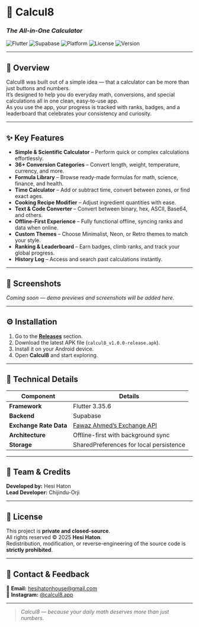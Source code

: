 # 🧮 Calcul8  
### *The All-in-One Calculator*  

![Flutter](https://img.shields.io/badge/Flutter-3.35.6-blue?logo=flutter)
![Supabase](https://img.shields.io/badge/Backend-Supabase-green?logo=supabase)
![Platform](https://img.shields.io/badge/Platform-Android-lightgrey?logo=android)
![License](https://img.shields.io/badge/License-Private-red)
![Version](https://img.shields.io/badge/Version-1.0.0-blueviolet)

---

## 🧩 Overview  
Calcul8 was built out of a simple idea — that a calculator can be more than just buttons and numbers.  
It’s designed to help you do everyday math, conversions, and special calculations all in one clean, easy-to-use app.  
As you use the app, your progress is tracked with ranks, badges, and a leaderboard that celebrates your consistency and curiosity.  

---

## ✨ Key Features  
- **Simple & Scientific Calculator** – Perform quick or complex calculations effortlessly.  
- **36+ Conversion Categories** – Convert length, weight, temperature, currency, and more.  
- **Formula Library** – Browse ready-made formulas for math, science, finance, and health.  
- **Time Calculator** – Add or subtract time, convert between zones, or find exact ages.  
- **Cooking Recipe Modifier** – Adjust ingredient quantities with ease.  
- **Text & Code Converter** – Convert between binary, hex, ASCII, Base64, and others.  
- **Offline-First Experience** – Fully functional offline, syncing ranks and data when online.  
- **Custom Themes** – Choose Minimalist, Neon, or Retro themes to match your style.  
- **Ranking & Leaderboard** – Earn badges, climb ranks, and track your global progress.  
- **History Log** – Access and search past calculations instantly.  

---

## 📸 Screenshots  
*Coming soon — demo previews and screenshots will be added here.*  

---

## ⚙️ Installation  
1. Go to the [**Releases**](../../releases) section.  
2. Download the latest APK file (`calcul8_v1.0.0-release.apk`).  
3. Install it on your Android device.  
4. Open **Calcul8** and start exploring.  

---

## 🧾 Technical Details  
| Component | Details |
|------------|----------|
| **Framework** | Flutter 3.35.6 |
| **Backend** | Supabase |
| **Exchange Rate Data** | [Fawaz Ahmed’s Exchange API](https://github.com/fawazahmed0/exchange-api) |
| **Architecture** | Offline-first with background sync |
| **Storage** | SharedPreferences for local persistence |

---

## 👥 Team & Credits  
**Developed by:** Hesi Haton  
**Lead Developer:** Chijindu-Orji  

---

## 🔐 License  
This project is **private and closed-source**.  
All rights reserved © 2025 **Hesi Haton**.  
Redistribution, modification, or reverse-engineering of the source code is **strictly prohibited**.  

---

## 💬 Contact & Feedback  
📧 **Email:** [hesihatonhouse@gmail.com](mailto:hesihatonhouse@gmail.com)  
📸 **Instagram:** [@calcul8.app](https://instagram.com/calcul8.app)  

---

> *Calcul8 — because your daily math deserves more than just numbers.*
